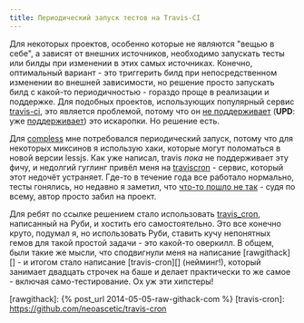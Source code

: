 ```yaml
---
title: Периодический запуск тестов на Travis-CI
---
```


Для некоторых проектов, особенно которые не  являются "вещью в себе", а зависят
от внешних  источников, необходимо  запускать тесты или  билды при  изменении в
этих самых источниках.  Конечно, оптимальный вариант - это  триггерить билд при
непосредственном изменении во внешней  зависимости, но решение просто запускать
билд  с какой-то  периодичностью  -  гораздо проще  в  реализации и  поддержке.
Для  подобных  проектов,  использующих  популярный  сервис  [travis-ci][],  это
является проблемой, потому что он [не поддерживает][travis-issue] (**UPD**: уже
[поддерживает][travis-cron-jobs]) это искаропки. Но решение есть.

Для  [compless][]  мне  потребовался   периодический  запуск,  потому  что  для
некоторых миксинов  я использую хаки,  которые могут поломаться в  новой версии
lessjs. Как  уже написал, travis  *пока* не  поддерживает эту фичу,  и недолгий
гуглинг привёл меня на [traviscron][] - сервис, который этот недочёт устраняет.
Где-то в  течение года  все работало  нормально, тесты  гонялись, но  недавно я
заметил, что [что-то пошло не так][traviscron-is-broken] - судя по всему, автор
просто забил на проект.

Для ребят по ссылке решением  стало использовать [travis_cron][], написанный на
Руби,  и хостить  его  самостоятельно. Это  все конечно  круто,  подумал я,  но
использовать Руби, ставить кучу непонятных гемов для такой простой задачи - это
какой-то  оверкилл. В  общем,  были такие  же мысли,  что  сподвигнули меня  на
написание [rawgithack][] - и итогом стало написание [travis-cron][] (нейминг!),
который занимает  двадцать строчек на баше  и делает практически то  же самое -
включая само-тестирование. Ох уж эти хипстеры!



[travis-ci]: http://travis-ci.org/
[travis-issue]: https://github.com/travis-ci/travis-ci/issues/582
[travis-cron-jobs]: https://docs.travis-ci.com/user/cron-jobs/
[compless]: https://github.com/neoascetic/compless
[traviscron]: http://traviscron.pythonanywhere.com/
[traviscron-is-broken]: https://github.com/FiloSottile/travis-cron/issues/4
[travis_cron]: https://github.com/grosser/travis_cron
[rawgithack]: {% post_url 2014-05-05-raw-githack-com %}
[travis-cron]: https://github.com/neoascetic/travis-cron
